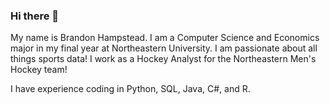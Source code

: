 ### Hi there 👋

My name is Brandon Hampstead. I am a Computer Science and Economics major in my final year at Northeastern University. I am passionate about all things sports data! I work as a Hockey Analyst for the Northeastern Men's Hockey team! 

I have experience coding in Python, SQL, Java, C#, and R. 


<!--
**bham11/bham11** is a ✨ _special_ ✨ repository because its `README.md` (this file) appears on your GitHub profile.

Here are some ideas to get you started:

- 🔭 I’m currently working on ...
- 🌱 I’m currently learning ...
- 👯 I’m looking to collaborate on ...
- 🤔 I’m looking for help with ...
- 💬 Ask me about ...
- 📫 How to reach me: ...
- 😄 Pronouns: ...
- ⚡ Fun fact: ...
-->
